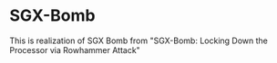 # SGX-Bomb
This is realization of SGX Bomb from "SGX-Bomb: Locking Down the Processor via Rowhammer Attack"

